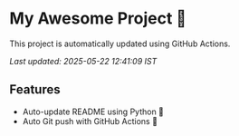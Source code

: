 # My Awesome Project 🚀

This project is automatically updated using GitHub Actions.

_Last updated: 2025-05-22 12:41:09 IST_

## Features
- Auto-update README using Python 🐍
- Auto Git push with GitHub Actions 🤖
